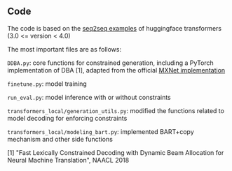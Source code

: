 ## Code

The code is based on the [seq2seq examples](https://github.com/huggingface/transformers/tree/master/examples) of huggingface transformers (3.0 <= version < 4.0)



The most important files are as follows:

`DDBA.py`: core functions for constrained generation, including a PyTorch implementation of DBA [1], adapted from the official [MXNet implementation](https://github.com/awslabs/sockeye/blob/master/sockeye/lexical_constraints.py)

`finetune.py`: model training

`run_eval.py`: model inference with or without constraints

`transformers_local/generation_utils.py`: modified the functions related to model decoding for enforcing constraints

`transformers_local/modeling_bart.py`: implemented BART+copy mechanism and other side functions



[1] "Fast Lexically Constrained Decoding with Dynamic Beam Allocation for Neural Machine Translation", NAACL 2018

